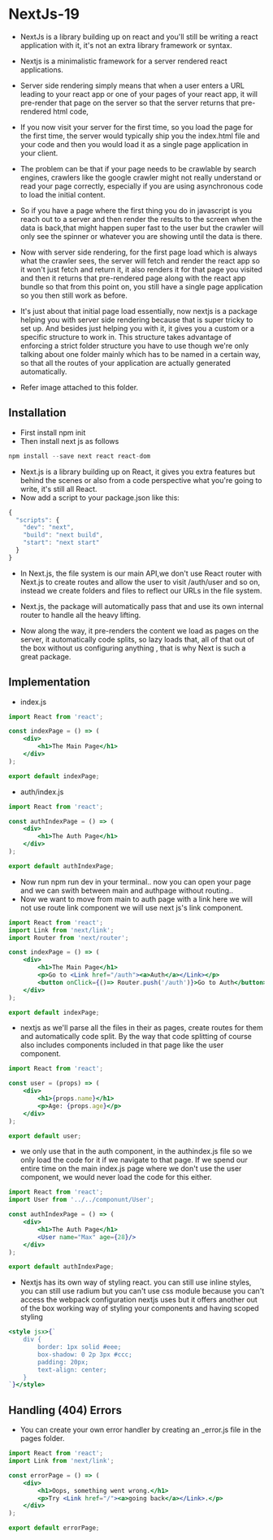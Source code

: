 # NextJs-19

* NextJs is a library building up on react and you'll still be writing a react application
with it, it's not an extra library framework or syntax.

* Nextjs is a minimalistic framework for a server rendered react applications.

* Server side rendering simply means that when a user enters a URL leading to your react app or one of your pages of your react app, it will pre-render that page on the server so that the server returns that pre-rendered html code,

* If you now visit your server for the first time, so you load the page for the first time, the server would typically ship you the index.html file and your code and then you would load it as a single page application in your client.

* The problem can be that if your page needs to be crawlable by search engines, crawlers like the google crawler might not really understand or read your page correctly, especially if you are using asynchronous code to load the initial content.

* So if you have a page where the first thing you do in javascript is you reach out to a server and then
render the results to the screen when the data is back,that might happen super fast to the user but the crawler will only see the spinner or whatever you are
showing until the data is there.

* Now with server side rendering, for the first page load which is always what the crawler sees, the server will fetch and render the react app so it won't just fetch and return it, it also renders it for that page you visited and then it returns that pre-rendered page along with the
react app bundle so that from this point on, you still have a single page application so you then still work as before.

* It's just about that initial page load essentially, now nextjs is a package helping you with server side rendering because that is super tricky to set up.
And besides just helping you with it, it gives you a custom or a specific structure to work in. This structure takes advantage of enforcing a strict folder structure you have to use though we're only talking about one folder mainly which has to be named in a certain way, so that all
the routes of your application are actually generated automatically.

* Refer image attached to this folder.

## Installation

* First install npm init 
* Then install next js as follows
```jsx
npm install --save next react react-dom
```
* Next.js is a library building up on React, it gives you extra features but behind the scenes or also from a code perspective what you're going to write, it's still all React.
* Now add a script to your package.json like this:
```jsx
{
  "scripts": {
    "dev": "next",
    "build": "next build",
    "start": "next start"
  }
}
```
*  In Next.js, the file system is our main API,we don't use React router with Next.js to create routes and allow the user to visit /auth/user
and so on, instead we create folders and files to reflect our URLs in the file system.

* Next.js, the package will automatically pass that and use its own internal router to handle all the heavy lifting.

* Now along the way, it pre-renders the content we load as pages on the server, it automatically code splits, so lazy loads that, all of that out of the box without us configuring anything , that is why Next is such a great package.
## Implementation
* index.js
```jsx
import React from 'react';

const indexPage = () => (
    <div>
        <h1>The Main Page</h1>
    </div>
);

export default indexPage;
```
* auth/index.js
```jsx
import React from 'react';

const authIndexPage = () => (
    <div>
        <h1>The Auth Page</h1>
    </div>
);

export default authIndexPage;
```
* Now run  npm run dev in your terminal.. now you can open your page and we can swith between main and authpage without routing..
* Now we want to move from main to auth page with a link here we will not use route link component we will use next js's link component.
```jsx
import React from 'react';
import Link from 'next/link';
import Router from 'next/router';

const indexPage = () => (
    <div>
        <h1>The Main Page</h1>
        <p>Go to <Link href="/auth"><a>Auth</a></Link></p>
        <button onClick={()=> Router.push('/auth')}>Go to Auth</button>
    </div>
);

export default indexPage;
```
* nextjs as we'll parse all the files in their as pages, create routes for them and automatically code split. By the way that code splitting of course also includes components included in that page like the user component.
```jsx
import React from 'react';

const user = (props) => (
    <div>
        <h1>{props.name}</h1>
        <p>Age: {props.age}</p>
    </div>
);

export default user;
```

* we only use that in the auth component, in the authindex.js file so we only load the code for it if we navigate to that page. If we spend our entire time on the main index.js page where we don't use the user component, we would never load the code for this either.

```jsx
import React from 'react';
import User from '../../componunt/User';     

const authIndexPage = () => (
    <div>
        <h1>The Auth Page</h1>
        <User name="Max" age={28}/>
    </div>
);

export default authIndexPage;
```
* Nextjs has its own way of styling react. you can still use inline styles, you can still use radium but you can't use css module  because you can't access the webpack configuration nextjs uses but it offers another out of the box working way of styling your components and having scoped styling
```jsx
<style jsx>{`
    div {
        border: 1px solid #eee;
        box-shadow: 0 2p 3px #ccc;
        padding: 20px;
        text-align: center;
    }
`}</style>
```
## Handling (404) Errors

* You can create your own error handler by creating an _error.js file in the pages folder.
```jsx
import React from 'react';
import Link from 'next/link';

const errorPage = () => (
    <div>
        <h1>Oops, something went wrong.</h1>
        <p>Try <Link href="/"><a>going back</a></Link>.</p>
    </div>
);

export default errorPage;
```